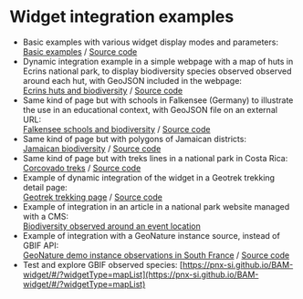 # Widget integration examples

- Basic examples with various widget display modes and parameters:  
  [Basic examples](https://pnx-si.github.io/BAM-widget/examples/basic-examples.html) / [Source code](/examples/basic-examples.html)
- Dynamic integration example in a simple webpage with a map of huts in Ecrins national park, to display biodiversity species observed observed around each hut, with GeoJSON included in the webpage:  
  [Ecrins huts and biodiversity](https://pnx-si.github.io/BAM-widget/examples/huts-biodiversity.html) / [Source code](/examples/huts-biodiversity.html)
- Same kind of page but with schools in Falkensee (Germany) to illustrate the use in an educational context, with GeoJSON file on an external URL:  
  [Falkensee schools and biodiversity](https://pnx-si.github.io/BAM-widget/examples/falkensee-schools-biodiversity.html) / [Source code](/examples/falkensee-schools-biodiversity.html)
- Same kind of page but with polygons of Jamaican districts:  
  [Jamaican biodiversity](https://pnx-si.github.io/BAM-widget/examples/jamaican-biodiversity.html) / [Source code](/examples/jamaican-biodiversity.html)
- Same kind of page but with treks lines in a national park in Costa Rica:  
  [Corcovado treks](https://pnx-si.github.io/BAM-widget/examples/corcovado-treks.html) / [Source code](/examples/corcovado-treks.html)
- Example of dynamic integration of the widget in a Geotrek trekking detail page:  
  [Geotrek trekking page](https://gtr3demo.ecrins-parcnational.fr/trek/2-Col-de-Font-Froide) / [Source code](/examples/geotrek-detail-page.html)
- Example of integration in an article in a national park website managed with a CMS:   
  [Biodiversity observed around an event location](https://www.ecrins-parcnational.fr/actualite/retour-premieres-rencontres-nationales-geonature)
- Example of integration with a GeoNature instance source, instead of GBIF API:  
  [GeoNature demo instance observations in South France](https://pnx-si.github.io/BAM-widget/examples/geonature-demo-widget.html) / [Source code](/examples/geonature-demo-widget.html)
- Test and explore GBIF observed species: [https://pnx-si.github.io/BAM-widget/#/?widgetType=mapList](https://pnx-si.github.io/BAM-widget/#/?widgetType=mapList)
